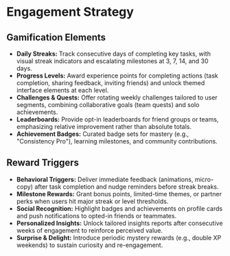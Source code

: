 # Engagement Strategy

## Gamification Elements
- **Daily Streaks:** Track consecutive days of completing key tasks, with visual streak indicators and escalating milestones at 3, 7, 14, and 30 days.
- **Progress Levels:** Award experience points for completing actions (task completion, sharing feedback, inviting friends) and unlock themed interface elements at each level.
- **Challenges & Quests:** Offer rotating weekly challenges tailored to user segments, combining collaborative goals (team quests) and solo achievements.
- **Leaderboards:** Provide opt-in leaderboards for friend groups or teams, emphasizing relative improvement rather than absolute totals.
- **Achievement Badges:** Curated badge sets for mastery (e.g., "Consistency Pro"), learning milestones, and community contributions.

## Reward Triggers
- **Behavioral Triggers:** Deliver immediate feedback (animations, micro-copy) after task completion and nudge reminders before streak breaks.
- **Milestone Rewards:** Grant bonus points, limited-time themes, or partner perks when users hit major streak or level thresholds.
- **Social Recognition:** Highlight badges and achievements on profile cards and push notifications to opted-in friends or teammates.
- **Personalized Insights:** Unlock tailored insights reports after consecutive weeks of engagement to reinforce perceived value.
- **Surprise & Delight:** Introduce periodic mystery rewards (e.g., double XP weekends) to sustain curiosity and re-engagement.
